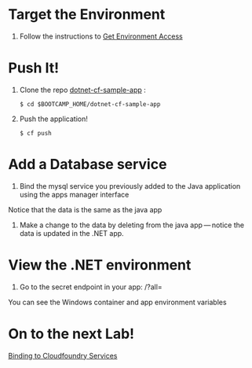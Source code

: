 Target the Environment
======================

1.  Follow the instructions to [Get Environment Access](/concepts/setup)

Push It!
========

1.  Clone the repo  [dotnet-cf-sample-app](https://github.com/Pivotal-Field-Engineering/dotnet-cf-sample-app.git) :

        $ cd $BOOTCAMP_HOME/dotnet-cf-sample-app

2.  Push the application!

        $ cf push

Add a Database service
======================

1.  Bind the mysql service you previously added to the Java application
    using the apps manager interface

Notice that the data is the same as the java app

1.  Make a change to the data by deleting from the java app — notice the
    data is updated in the .NET app.

View the .NET environment
=========================

1.  Go to the secret endpoint in your app: /?all=

You can see the Windows container and app environment variables

On to the next Lab!
===================

[Binding to Cloudfoundry Services](/demos/binding-cf-services)
